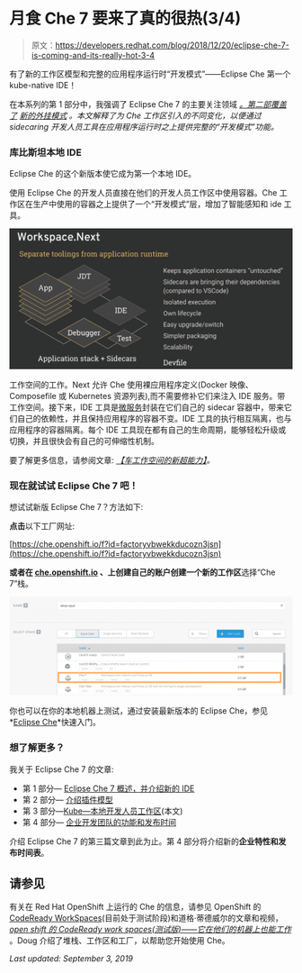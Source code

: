 # 月食 Che 7 要来了真的很热(3/4)

> 原文：<https://developers.redhat.com/blog/2018/12/20/eclipse-che-7-is-coming-and-its-really-hot-3-4>

有了新的工作区模型和完整的应用程序运行时“开发模式”——Eclipse Che 第一个 kube-native IDE！

在本系列的第 1 部分中，我强调了 Eclipse Che 7 的主要关注领域 [*。第二部覆盖了*](https://developers.redhat.com/blog/2018/12/18/eclipse-che-7-coming-part-1/) *[*新的外挂模式*](https://developers.redhat.com/blog/2018/12/19/eclipse-che-7-is-coming-and-its-really-hot-2-4/) 。本文解释了为 Che 工作区引入的不同变化，以便通过 sidecaring 开发人员工具在应用程序运行时之上提供完整的“开发模式”功能。*

### 库比斯坦本地 IDE

Eclipse Che 的这个新版本使它成为第一个本地 IDE。

使用 Eclipse Che 的开发人员直接在他们的开发人员工作区中使用容器。Che 工作区在生产中使用的容器之上提供了一个“开发模式”层，增加了智能感知和 ide 工具。

[![Eclipse Che Workspace.Next](img/c12b12ab3011c8a83f4ab60b32d1c72e.png)](https://developers.redhat.com/blog/wp-content/uploads/2018/12/eclipse_che_workspace_next.png)

工作空间的工作。Next 允许 Che 使用裸应用程序定义(Docker 映像、Composefile 或 Kubernetes 资源列表),而不需要修补它们来注入 IDE 服务。带工作空间。接下来，IDE 工具是[微服务](https://developers.redhat.com/topics/microservices/)封装在它们自己的 sidecar 容器中，带来它们自己的依赖性，并且保持应用程序的容器不变。IDE 工具的执行相互隔离，也与应用程序的容器隔离。每个 IDE 工具现在都有自己的生命周期，能够轻松升级或切换，并且很快会有自己的可伸缩性机制。

要了解更多信息，请参阅文章: *[【车工作空间的新超能力】](https://che.eclipse.org/the-new-superpowers-of-che-workspaces-243967a2010)。*

### 现在就试试 Eclipse Che 7 吧！

想试试新版 Eclipse Che 7？方法如下:

**点击**以下工厂网址:

[https://che.openshift.io/f?id=factoryvbwekkducozn3jsn](https://che.openshift.io/f?id=factoryvbwekkducozn3jsn)

**或者在 [che.openshift.io](https://che.openshift.io/) 、**上创建自己的账户**创建一个新的工作区**选择“Che 7”栈。

[![Try Eclipse Che 7 on OpenShift](img/a89153020956e7697d95b1b5268eaa90.png)](https://developers.redhat.com/blog/wp-content/uploads/2018/12/che-on-openshift.png)

你也可以在你的本地机器上测试，通过安装最新版本的 Eclipse Che，参见*[Eclipse Che](http://www.eclipse.org/che/docs/#getting-started)*快速入门。

### 想了解更多？

我关于 Eclipse Che 7 的文章:

*   第 1 部分— [Eclipse Che 7 概述，并介绍新的 IDE](https://che.eclipse.org/eclipse-che-7-is-coming-and-its-really-hot-1-4-64d79b75ca02)
*   第 2 部分— [介绍插件模型](https://che.eclipse.org/eclipse-che-7-is-coming-and-its-really-hot-2-4-2e2c6accbff4)
*   第 3 部分—[Kube—本地开发人员工作区](https://developers.redhat.com/blog/2018/12/20/eclipse-che-7-is-coming-and-its-really-hot-3-4/)(本文)
*   第 4 部分— [企业开发团队的功能和发布时间](https://developers.redhat.com/blog/2018/12/21/eclipse-che-7-is-coming-and-its-really-hot-4-4/)

介绍 Eclipse Che 7 的第三篇文章到此为止。第 4 部分将介绍新的**企业特性和发布时间表**。

## 请参见

有关在 Red Hat OpenShift 上运行的 Che 的信息，请参见 OpenShift 的[CodeReady WorkSpaces](https://developers.redhat.com/products/codeready-workspaces/overview)(目前处于测试阶段)和道格·蒂德威尔的文章和视频，[*open shift 的 CodeReady work spaces(测试版)——它在他们的机器上也能工作*](https://developers.redhat.com/blog/2018/12/11/codeready-workspaces-openshift/) 。Doug 介绍了堆栈、工作区和工厂，以帮助您开始使用 Che。

*Last updated: September 3, 2019*